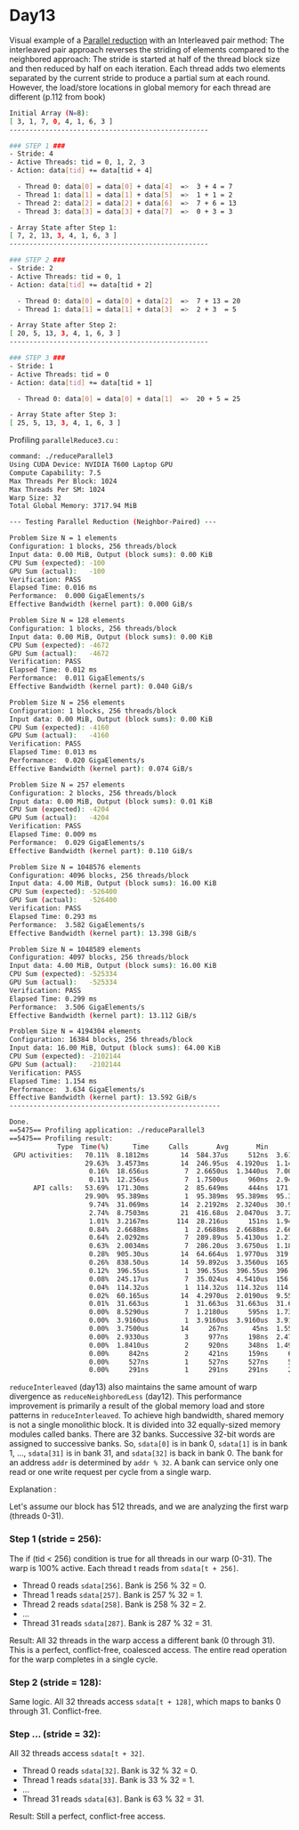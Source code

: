 # Day13

Visual example of a [Parallel reduction](https://en.wikipedia.org/wiki/Reduction_operator) with an Interleaved pair method: The interleaved pair approach reverses the striding of elements compared to the neighbored approach: The stride is started at half of the thread block size and then reduced by half on each iteration. Each thread adds two elements separated by the current stride to produce a partial sum at each round. However, the load/store locations in global memory for each
thread are different (p.112 from book)

```bash
Initial Array (N=8):
[ 3, 1, 7, 0, 4, 1, 6, 3 ]
--------------------------------------------------

### STEP 1 ###
- Stride: 4
- Active Threads: tid = 0, 1, 2, 3
- Action: data[tid] += data[tid + 4]

  - Thread 0: data[0] = data[0] + data[4]  =>  3 + 4 = 7
  - Thread 1: data[1] = data[1] + data[5]  =>  1 + 1 = 2
  - Thread 2: data[2] = data[2] + data[6]  =>  7 + 6 = 13
  - Thread 3: data[3] = data[3] + data[7]  =>  0 + 3 = 3

- Array State after Step 1:
[ 7, 2, 13, 3, 4, 1, 6, 3 ]
--------------------------------------------------

### STEP 2 ###
- Stride: 2
- Active Threads: tid = 0, 1
- Action: data[tid] += data[tid + 2]

  - Thread 0: data[0] = data[0] + data[2]  =>  7 + 13 = 20
  - Thread 1: data[1] = data[1] + data[3]  =>  2 + 3  = 5

- Array State after Step 2:
[ 20, 5, 13, 3, 4, 1, 6, 3 ]
--------------------------------------------------

### STEP 3 ###
- Stride: 1
- Active Threads: tid = 0
- Action: data[tid] += data[tid + 1]

  - Thread 0: data[0] = data[0] + data[1]  =>  20 + 5 = 25

- Array State after Step 3:
[ 25, 5, 13, 3, 4, 1, 6, 3 ]
```

Profiling `parallelReduce3.cu` : 

```bash 
command: ./reduceParallel3
Using CUDA Device: NVIDIA T600 Laptop GPU
Compute Capability: 7.5
Max Threads Per Block: 1024
Max Threads Per SM: 1024
Warp Size: 32
Total Global Memory: 3717.94 MiB

--- Testing Parallel Reduction (Neighbor-Paired) ---

Problem Size N = 1 elements
Configuration: 1 blocks, 256 threads/block
Input data: 0.00 MiB, Output (block sums): 0.00 KiB
CPU Sum (expected): -100
GPU Sum (actual):   -100
Verification: PASS
Elapsed Time: 0.016 ms
Performance:  0.000 GigaElements/s
Effective Bandwidth (kernel part): 0.000 GiB/s

Problem Size N = 128 elements
Configuration: 1 blocks, 256 threads/block
Input data: 0.00 MiB, Output (block sums): 0.00 KiB
CPU Sum (expected): -4672
GPU Sum (actual):   -4672
Verification: PASS
Elapsed Time: 0.012 ms
Performance:  0.011 GigaElements/s
Effective Bandwidth (kernel part): 0.040 GiB/s

Problem Size N = 256 elements
Configuration: 1 blocks, 256 threads/block
Input data: 0.00 MiB, Output (block sums): 0.00 KiB
CPU Sum (expected): -4160
GPU Sum (actual):   -4160
Verification: PASS
Elapsed Time: 0.013 ms
Performance:  0.020 GigaElements/s
Effective Bandwidth (kernel part): 0.074 GiB/s

Problem Size N = 257 elements
Configuration: 2 blocks, 256 threads/block
Input data: 0.00 MiB, Output (block sums): 0.01 KiB
CPU Sum (expected): -4204
GPU Sum (actual):   -4204
Verification: PASS
Elapsed Time: 0.009 ms
Performance:  0.029 GigaElements/s
Effective Bandwidth (kernel part): 0.110 GiB/s

Problem Size N = 1048576 elements
Configuration: 4096 blocks, 256 threads/block
Input data: 4.00 MiB, Output (block sums): 16.00 KiB
CPU Sum (expected): -526400
GPU Sum (actual):   -526400
Verification: PASS
Elapsed Time: 0.293 ms
Performance:  3.582 GigaElements/s
Effective Bandwidth (kernel part): 13.398 GiB/s

Problem Size N = 1048589 elements
Configuration: 4097 blocks, 256 threads/block
Input data: 4.00 MiB, Output (block sums): 16.00 KiB
CPU Sum (expected): -525334
GPU Sum (actual):   -525334
Verification: PASS
Elapsed Time: 0.299 ms
Performance:  3.506 GigaElements/s
Effective Bandwidth (kernel part): 13.112 GiB/s

Problem Size N = 4194304 elements
Configuration: 16384 blocks, 256 threads/block
Input data: 16.00 MiB, Output (block sums): 64.00 KiB
CPU Sum (expected): -2102144
GPU Sum (actual):   -2102144
Verification: PASS
Elapsed Time: 1.154 ms
Performance:  3.634 GigaElements/s
Effective Bandwidth (kernel part): 13.592 GiB/s
-----------------------------------------------------

Done.
==5475== Profiling application: ./reduceParallel3
==5475== Profiling result:
            Type  Time(%)      Time     Calls       Avg       Min       Max  Name
 GPU activities:   70.11%  8.1812ms        14  584.37us     512ns  3.6184ms  [CUDA memcpy HtoD]
                   29.63%  3.4573ms        14  246.95us  4.1920us  1.1407ms  reduceInterleaved(int*, int*, unsigned int)
                    0.16%  18.656us         7  2.6650us  1.3440us  7.0080us  [CUDA memcpy DtoH]
                    0.11%  12.256us         7  1.7500us     960ns  2.9440us  [CUDA memset]
      API calls:   53.69%  171.30ms         2  85.649ms     444ns  171.30ms  cudaEventCreate
                   29.90%  95.389ms         1  95.389ms  95.389ms  95.389ms  cudaDeviceReset
                    9.74%  31.069ms        14  2.2192ms  2.3240us  30.909ms  cudaLaunchKernel
                    2.74%  8.7503ms        21  416.68us  2.0470us  3.7229ms  cudaMemcpy
                    1.01%  3.2167ms       114  28.216us     151ns  1.9478ms  cuDeviceGetAttribute
                    0.84%  2.6688ms         1  2.6688ms  2.6688ms  2.6688ms  cudaGetDeviceProperties
                    0.64%  2.0292ms         7  289.89us  5.4130us  1.2180ms  cudaEventSynchronize
                    0.63%  2.0034ms         7  286.20us  3.6750us  1.1859ms  cudaDeviceSynchronize
                    0.28%  905.30us        14  64.664us  1.9770us  319.63us  cudaMalloc
                    0.26%  838.50us        14  59.892us  3.3560us  165.82us  cudaFree
                    0.12%  396.55us         1  396.55us  396.55us  396.55us  cuDeviceTotalMem
                    0.08%  245.17us         7  35.024us  4.5410us  156.14us  cudaMemset
                    0.04%  114.32us         1  114.32us  114.32us  114.32us  cudaGetDevice
                    0.02%  60.165us        14  4.2970us  2.0190us  9.5510us  cudaEventRecord
                    0.01%  31.663us         1  31.663us  31.663us  31.663us  cuDeviceGetName
                    0.00%  8.5290us         7  1.2180us     595ns  1.7310us  cudaEventElapsedTime
                    0.00%  3.9160us         1  3.9160us  3.9160us  3.9160us  cuDeviceGetPCIBusId
                    0.00%  3.7500us        14     267ns      45ns  1.5520us  cudaGetLastError
                    0.00%  2.9330us         3     977ns     198ns  2.4700us  cuDeviceGetCount
                    0.00%  1.8410us         2     920ns     348ns  1.4930us  cudaEventDestroy
                    0.00%     842ns         2     421ns     159ns     683ns  cuDeviceGet
                    0.00%     527ns         1     527ns     527ns     527ns  cuModuleGetLoadingMode
                    0.00%     291ns         1     291ns     291ns     291ns  cuDeviceGetUuid
```


`reduceInterleaved` (day13) also maintains the same amount of warp divergence as `reduceNeighboredLess` (day12). This performance improvement is primarily a result of the global memory load and store patterns in `reduceInterleaved`. To achieve high bandwidth, shared memory is not a single monolithic block. It is divided into 32 equally-sized memory modules called banks. There are 32 banks. Successive 32-bit words are assigned to successive banks. So, `sdata[0]` is in bank 0, `sdata[1]` is in bank 1, ..., `sdata[31]` is in bank 31, and `sdata[32]` is back in bank 0. The bank for an address `addr` is determined by `addr % 32`. A bank can service only one read or one write request per cycle from a single warp.

Explanation :

Let's assume our block has 512 threads, and we are analyzing the first warp (threads 0-31).

### Step 1 (stride = 256):

The if (tid < 256) condition is true for all threads in our warp (0-31). The warp is 100% active. Each thread t reads from `sdata[t + 256]`.

- Thread 0 reads `sdata[256]`. Bank is 256 % 32 = 0.
- Thread 1 reads `sdata[257]`. Bank is 257 % 32 = 1.
- Thread 2 reads `sdata[258]`. Bank is 258 % 32 = 2.
- ...
- Thread 31 reads `sdata[287]`. Bank is 287 % 32 = 31.

Result: All 32 threads in the warp access a different bank (0 through 31). This is a perfect, conflict-free, coalesced access. The entire read operation for the warp completes in a single cycle.

### Step 2 (stride = 128): 

Same logic. All 32 threads access `sdata[t + 128]`, which maps to banks 0 through 31. Conflict-free.

### Step ... (stride = 32): 

All 32 threads access `sdata[t + 32]`.

- Thread 0 reads `sdata[32]`. Bank is 32 % 32 = 0.
- Thread 1 reads `sdata[33]`. Bank is 33 % 32 = 1.
- ...
- Thread 31 reads `sdata[63]`. Bank is 63 % 32 = 31.
    
Result: Still a perfect, conflict-free access.
